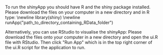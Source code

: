 To run the shinyApp you should have R and the shiny package installed. Please download the files on your computer in a new directory and in R type: 
\newline library(shiny) 
\newline runApp("path_to_directory_containing_RData_folder")

Alternatively, you can use RStudio to visualise the shinyApp: Please download the files onto your computer in a new directory and open the ui.R file with RStudio. Then click "Run App" which is in the top right corner of the ui.R script for the application to run.
